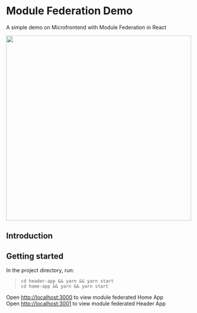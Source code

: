 # Module Federation Demo

A simple demo on Microfrontend with Module Federation in React

<img src="https://user-images.githubusercontent.com/19681625/221417269-59fb9cb9-2d8a-4e05-8a54-562679aec22b.png" width="500" />

## Introduction

## Getting started

In the project directory, run:

> ```
> cd header-app && yarn && yarn start
> cd home-app && yarn && yarn start
> ```

Open [http://localhost:3000](http://localhost:3000) to view module federated Home App\
Open [http://localhost:3001](http://localhost:3000) to view module federated Header App
